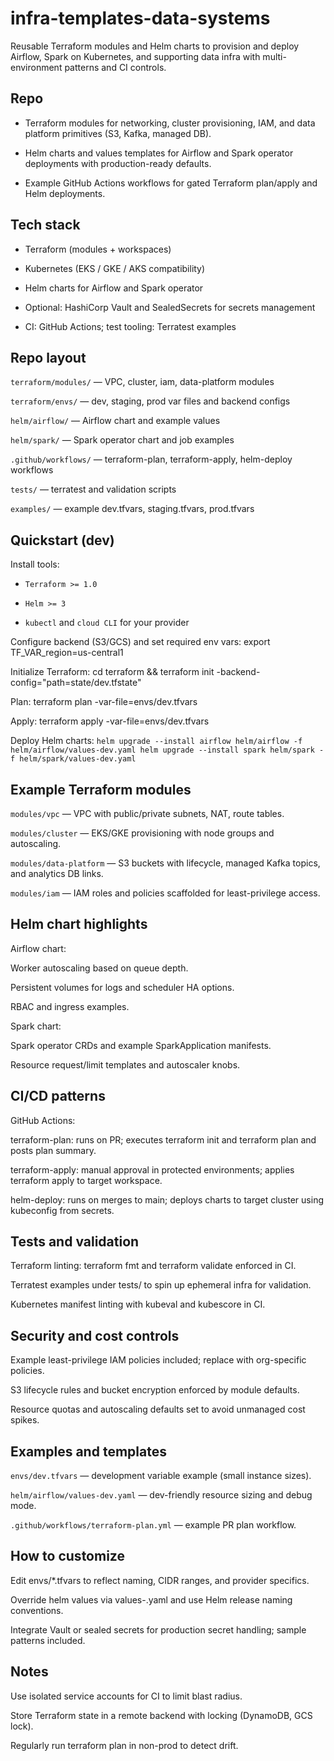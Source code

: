 # infra-templates-data-systems

Reusable Terraform modules and Helm charts to provision and deploy Airflow, Spark on Kubernetes, and supporting data infra with multi-environment patterns and CI controls.

## Repo
 - Terraform modules for networking, cluster provisioning, IAM, and data platform primitives (S3, Kafka, managed DB).

 - Helm charts and values templates for Airflow and Spark operator deployments with production-ready defaults.

 - Example GitHub Actions workflows for gated Terraform plan/apply and Helm deployments.

## Tech stack
 - Terraform (modules + workspaces)

 - Kubernetes (EKS / GKE / AKS compatibility)

 - Helm charts for Airflow and Spark operator

 - Optional: HashiCorp Vault and SealedSecrets for secrets management

 - CI: GitHub Actions; test tooling: Terratest examples

## Repo layout
`terraform/modules/` — VPC, cluster, iam, data-platform modules

`terraform/envs/` — dev, staging, prod var files and backend configs

`helm/airflow/` — Airflow chart and example values

`helm/spark/` — Spark operator chart and job examples

`.github/workflows/` — terraform-plan, terraform-apply, helm-deploy workflows

`tests/` — terratest and validation scripts

`examples/` — example dev.tfvars, staging.tfvars, prod.tfvars

## Quickstart (dev)
Install tools:

 - `Terraform >= 1.0`

 - `Helm >= 3`

 - `kubectl` and `cloud CLI` for your provider

Configure backend (S3/GCS) and set required env vars: export TF_VAR_region=us-central1

Initialize Terraform: cd terraform && terraform init -backend-config="path=state/dev.tfstate"

Plan: terraform plan -var-file=envs/dev.tfvars

Apply: terraform apply -var-file=envs/dev.tfvars

Deploy Helm charts: `helm upgrade --install airflow helm/airflow -f helm/airflow/values-dev.yaml helm upgrade --install spark helm/spark -f helm/spark/values-dev.yaml`

## Example Terraform modules
`modules/vpc` — VPC with public/private subnets, NAT, route tables.

`modules/cluster` — EKS/GKE provisioning with node groups and autoscaling.

`modules/data-platform` — S3 buckets with lifecycle, managed Kafka topics, and analytics DB links.

`modules/iam` — IAM roles and policies scaffolded for least-privilege access.

## Helm chart highlights
Airflow chart:

Worker autoscaling based on queue depth.

Persistent volumes for logs and scheduler HA options.

RBAC and ingress examples.

Spark chart:

Spark operator CRDs and example SparkApplication manifests.

Resource request/limit templates and autoscaler knobs.

## CI/CD patterns
GitHub Actions:

terraform-plan: runs on PR; executes terraform init and terraform plan and posts plan summary.

terraform-apply: manual approval in protected environments; applies terraform apply to target workspace.

helm-deploy: runs on merges to main; deploys charts to target cluster using kubeconfig from secrets.

## Tests and validation
Terraform linting: terraform fmt and terraform validate enforced in CI.

Terratest examples under tests/ to spin up ephemeral infra for validation.

Kubernetes manifest linting with kubeval and kubescore in CI.

## Security and cost controls
Example least-privilege IAM policies included; replace with org-specific policies.

S3 lifecycle rules and bucket encryption enforced by module defaults.

Resource quotas and autoscaling defaults set to avoid unmanaged cost spikes.

## Examples and templates
`envs/dev.tfvars` — development variable example (small instance sizes).

`helm/airflow/values-dev.yaml` — dev-friendly resource sizing and debug mode.

`.github/workflows/terraform-plan.yml` — example PR plan workflow.

## How to customize
Edit envs/*.tfvars to reflect naming, CIDR ranges, and provider specifics.

Override helm values via values-<env>.yaml and use Helm release naming conventions.

Integrate Vault or sealed secrets for production secret handling; sample patterns included.

## Notes
Use isolated service accounts for CI to limit blast radius.

Store Terraform state in a remote backend with locking (DynamoDB, GCS lock).

Regularly run terraform plan in non-prod to detect drift.
